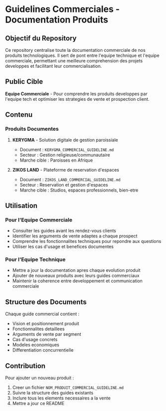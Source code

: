 # Guidelines Commerciales - Documentation Produits

## Objectif du Repository

Ce repository centralise toute la documentation commerciale de nos produits technologiques. Il sert de pont entre l'equipe technique et l'equipe commerciale, permettant une meilleure comprehension des projets developpes et facilitant leur commercialisation.

## Public Cible

**Equipe Commerciale** - Pour comprendre les produits developpes par l'equipe tech et optimiser les strategies de vente et prospection client.

## Contenu

### Produits Documentes

1. **KERYGMA** - Solution digitale de gestion paroissiale

   - Document : `KERYGMA_COMMERCIAL_GUIDELINE.md`
   - Secteur : Gestion religieuse/communautaire
   - Marche cible : Paroisses en Afrique

2. **ZIKOS LAND** - Plateforme de reservation d'espaces
   - Document : `ZIKOS_LAND_COMMERCIAL_GUIDELINE.md`
   - Secteur : Reservation et gestion d'espaces
   - Marche cible : Studios, espaces professionnels, bien-etre

## Utilisation

### Pour l'Equipe Commerciale

- Consulter les guides avant les rendez-vous clients
- Identifier les arguments de vente adaptes a chaque prospect
- Comprendre les fonctionnalites techniques pour repondre aux questions
- Utiliser les cas d'usage et benefices documentes

### Pour l'Equipe Technique

- Mettre a jour la documentation apres chaque evolution produit
- Ajouter de nouveaux produits avec leurs guides commerciaux
- Maintenir la coherence entre developpement et communication commerciale

## Structure des Documents

Chaque guide commercial contient :

- Vision et positionnement produit
- Fonctionnalites detaillees
- Arguments de vente par segment
- Cas d'usage concrets
- Modeles economiques
- Differentiation concurrentielle

## Contribution

Pour ajouter un nouveau produit :

1. Creer un fichier `NOM_PRODUIT_COMMERCIAL_GUIDELINE.md`
2. Suivre la structure des guides existants
3. Inclure tous les elements necessaires a la vente
4. Mettre a jour ce README
